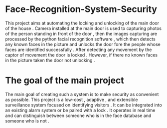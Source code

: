 # Face-Recognition-System-Security
This project aims at automating the locking and unlocking of the main door of the house . Camera installed at the main door is used to capturing photos of the person standing in front of the door , then the images capturing are processed by the python facial recognition software , which then detects any known faces in the picture and unlocks the door fore the people whose faces are identified successfully . After detecting any movement by the captor of movement the door is locked .  However, if there no known faces in the picture taken the door not unlocking . 
# The goal of the main project 
The main goal of creating such a system is to make security as convenient as possible.
This project is a low-cost , adaptive , and extensible surveillance system focused on identifying visitors . It can be integrated into an existing alarm system or be paired with a lock . It operates in real time and can distinguish between someone who is in the face database and someone who is not .
